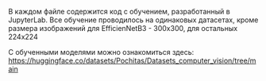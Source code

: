 В каждом файле содержится код с обучением, разработанный в JupyterLab. Все обучение проводилось на одинаковых датасетах, кроме размера изображений для EfficienNetB3 - 300x300, для остальных 224x224

С обученными моделями можно ознакомиться здесь: https://huggingface.co/datasets/Pochitas/Datasets_computer_vision/tree/main
